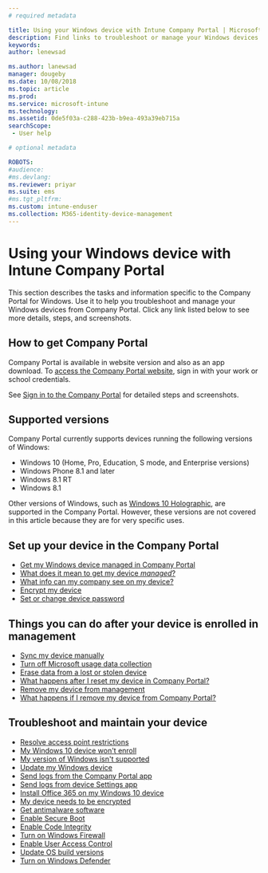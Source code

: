 ```yaml
---
# required metadata

title: Using your Windows device with Intune Company Portal | Microsoft Docs
description: Find links to troubleshoot or manage your Windows devices from the Company Portal
keywords:
author: lenewsad

ms.author: lanewsad
manager: dougeby
ms.date: 10/08/2018
ms.topic: article
ms.prod:
ms.service: microsoft-intune
ms.technology:
ms.assetid: 0de5f03a-c288-423b-b9ea-493a39eb715a
searchScope:
 - User help

# optional metadata

ROBOTS:  
#audience:
#ms.devlang:
ms.reviewer: priyar
ms.suite: ems
#ms.tgt_pltfrm:
ms.custom: intune-enduser
ms.collection: M365-identity-device-management
---
```


# Using your Windows device with Intune Company Portal

This section describes the tasks and information specific to the Company Portal for Windows. Use it to help you troubleshoot and manage your Windows devices from Company Portal. Click any link listed below to see more details, steps, and screenshots.  

## How to get Company Portal
Company Portal is available in website version and also as an app download. To [access the Company Portal website](https://go.microsoft.com/fwlink/?linkid=2010980), sign in with your work or school credentials.  

See [Sign in to the Company Portal](https://docs.microsoft.com/intune-user-help/sign-in-to-the-company-portal) for detailed steps and screenshots.

## Supported versions

Company Portal currently supports devices running the following versions of Windows:

* Windows 10 (Home, Pro, Education, S mode, and Enterprise versions)
* Windows Phone 8.1 and later
* Windows 8.1 RT
* Windows 8.1

Other versions of Windows, such as [Windows 10 Holographic](https://www.microsoft.com/hololens), are supported in the Company Portal. However, these versions are not covered in this article because they are for very specific uses.

## Set up your device in the Company Portal
- [Get my Windows device managed in Company Portal](enroll-your-device-in-intune-windows.md)
- [What does it mean to get my device *managed*?](what-happens-if-you-install-the-company-portal-app-and-enroll-your-device-in-intune-windows.md)
- [What info can my company see on my device?](what-info-can-your-company-see-when-you-enroll-your-device-in-intune.md)
- [Encrypt my device](encrypt-your-device-windows.md)
- [Set or change device password](set-or-change-your-password-windows.md)

## Things you can do after your device is enrolled in management
- [Sync my device manually](sync-your-device-manually-windows.md)
- [Turn off Microsoft usage data collection](turn-off-microsoft-usage-data-collection-windows.md)
- [Erase data from a lost or stolen device](reset-erase-your-device-cpwebsite.md)
- [What happens after I reset my device in Company Portal?](what-happens-if-you-reset-your-device-using-the-company-portal-windows.md)
- [Remove my device from management](unenroll-your-device-from-intune-windows.md)
- [What happens if I remove my device from Company Portal?](what-happens-if-you-unenroll-your-device-from-intune-windows.md)

## Troubleshoot and maintain your device
* [Resolve access point restrictions](resolve-access-point-restrictions.md)
* [My Windows 10 device won't enroll](troubleshoot-your-windows-10-device-windows.md)
* [My version of Windows isn't supported](your-windows-version-isnt-yet-supported.md)
* [Update my Windows device](you-need-to-update-your-windows-device.md)
* [Send logs from the Company Portal app](send-logs-to-your-it-admin-cp-windows.md)
* [Send logs from device Settings app](send-logs-to-your-it-admin-settings-windows.md)
* [Install Office 365 on my Windows 10 device](install-office-windows.md)
* [My device needs to be encrypted](you-need-to-enable-windows-encryption.md)
* [Get antimalware software](your-device-needs-antimalware-software.md)
* [Enable Secure Boot](you-need-to-enable-secure-boot-windows.md)
* [Enable Code Integrity](you-need-to-enable-code-integrity.md)
* [Turn on Windows Firewall](you-need-to-enable-defender-firewall-windows.md)
* [Enable User Access Control](you-need-to-enable-uac-windows.md)
* [Update OS build versions](you-need-to-update-os-build-version-windows.md)
* [Turn on Windows Defender](turn-on-defender-windows.md)
